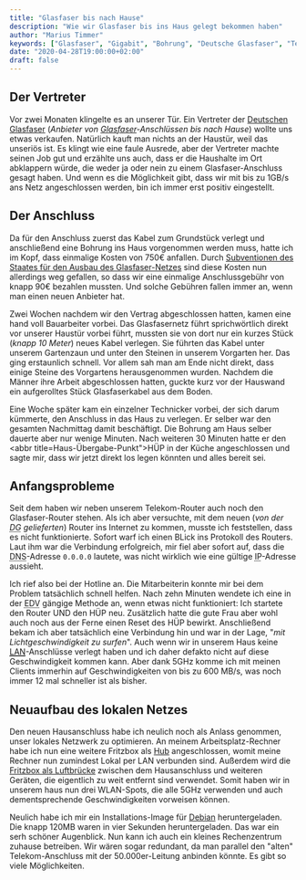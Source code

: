 ```yaml
---
title: "Glasfaser bis nach Hause"
description: "Wie wir Glasfaser bis ins Haus gelegt bekommen haben"
author: "Marius Timmer"
keywords: ["Glasfaser", "Gigabit", "Bohrung", "Deutsche Glasfaser", "Telekom"]
date: "2020-04-28T19:00:00+02:00"
draft: false
---
```


Der Vertreter
-------------
Vor zwei Monaten klingelte es an unserer Tür. Ein Vertreter der [Deutschen Glasfaser](https://www.deutsche-glasfaser.de/) (_Anbieter von [Glasfaser](https://de.wikipedia.org/wiki/Glasfasernetz)-Anschlüssen bis nach Hause_) wollte uns etwas verkaufen. Natürlich kauft man nichts an der Haustür, weil das unseriös ist. Es klingt wie eine faule Ausrede, aber der Vertreter machte seinen Job gut und erzählte uns auch, dass er die Haushalte im Ort abklappern würde, die weder ja oder nein zu einem Glasfaser-Anschluss gesagt haben. Und wenn es die Möglichkeit gibt, dass wir mit bis zu 1GB/s ans Netz angeschlossen werden, bin ich immer erst positiv eingestellt.

Der Anschluss
-------------
Da für den Anschluss zuerst das Kabel zum Grundstück verlegt und anschließend eine Bohrung ins Haus vorgenommen werden muss, hatte ich im Kopf, dass einmalige Kosten von 750€ anfallen. Durch [Subventionen des Staates für den Ausbau des Glasfaser-Netzes](https://www.bmvi.de/DE/Themen/Digitales/Breitbandausbau/Breitbandfoerderung/breitbandfoerderung.html) sind diese Kosten nun allerdings weg gefallen, so dass wir eine einmalige Anschlussgebühr von knapp 90€ bezahlen mussten. Und solche Gebühren fallen immer an, wenn man einen neuen Anbieter hat.

Zwei Wochen nachdem wir den Vertrag abgeschlossen hatten, kamen eine hand voll Bauarbeiter vorbei. Das Glasfasernetz führt sprichwörtlich direkt vor unserer Haustür vorbei führt, mussten sie von dort nur ein kurzes Stück (_knapp 10 Meter_) neues Kabel verlegen. Sie führten das Kabel unter unserem Gartenzaun und unter den Steinen in unserem Vorgarten her. Das ging erstaunlich schnell. Vor allem sah man am Ende nicht direkt, dass einige Steine des Vorgartens herausgenommen wurden. Nachdem die Männer ihre Arbeit abgeschlossen hatten, guckte kurz vor der Hauswand ein aufgerolltes Stück Glasfaserkabel aus dem Boden.

Eine Woche später kam ein einzelner Technicker vorbei, der sich darum kümmerte, den Anschluss in das Haus zu verlegen. Er selber war den gesamten Nachmittag damit beschäftigt. Die Bohrung am Haus selber dauerte aber nur wenige Minuten. Nach weiteren 30 Minuten hatte er den <abbr title=Haus-Übergabe-Punkt">HÜP</abbr> in der Küche angeschlossen und sagte mir, dass wir jetzt direkt los legen könnten und alles bereit sei.

Anfangsprobleme
---------------
Seit dem haben wir neben unserem Telekom-Router auch noch den Glasfaser-Router stehen. Als ich aber versuchte, mit dem neuen (_von der <abbr title="Deutsche Glasfaser">DG</abbr> gelieferten_) Router ins Internet zu kommen, musste ich feststellen, dass es nicht funktionierte. Sofort warf ich einen BLick ins Protokoll des Routers. Laut ihm war die Verbindung erfolgreich, mir fiel aber sofort auf, dass die <abbr title="Domain Name System">DNS</abbr>-Adresse `0.0.0.0` lautete, was nicht wirklich wie eine gültige <abbr title="Internet Protocoll">IP</abbr>-Adresse aussieht.

Ich rief also bei der Hotline an. Die Mitarbeiterin konnte mir bei dem Problem tatsächlich schnell helfen. Nach zehn Minuten wendete ich eine in der <abbr title="Elektronische Datenverarbeitung">EDV</abbr> gängige Methode an, wenn etwas nicht funktioniert: Ich startete den Router UND den HÜP neu. Zusätzlich hatte die gute Frau aber wohl auch noch aus der Ferne einen Reset des HÜP bewirkt. Anschließend bekam ich aber tatsächlich eine Verbindung hin und war in der Lage, "_mit Lichtgeschwindigkeit zu surfen_". Auch wenn wir in unserem Haus keine <abbr title="Local Area Network">[LAN](https://de.wikipedia.org/wiki/Local_Area_Network)</abbr>-Anschlüsse verlegt haben und ich daher defakto nicht auf diese Geschwindigkeit kommen kann. Aber dank 5GHz komme ich mit meinen Clients immerhin auf Geschwindigkeiten von bis zu 600 MB/s, was noch immer 12 mal schneller ist als bisher.

Neuaufbau des lokalen Netzes
----------------------------
Den neuen Hausanschluss habe ich neulich noch als Anlass genommen, unser lokales Netzwerk zu optimieren. An meinem Arbeitsplatz-Rechner habe ich nun eine weitere Fritzbox als [Hub](https://de.wikipedia.org/wiki/Hub_(Netzwerktechnik)) angeschlossen, womit meine Rechner nun zumindest Lokal per LAN verbunden sind. Außerdem wird die [Fritzbox als Luftbrücke](https://de.wikipedia.org/wiki/Repeater) zwischen dem Hausanschluss und weiteren Geräten, die eigentlich zu weit entfernt sind verwendet. Somit haben wir in unserem haus nun drei WLAN-Spots, die alle 5GHz verwenden und auch dementsprechende Geschwindigkeiten vorweisen können.

Neulich habe ich mir ein Installations-Image für [Debian](https://www.debian.org/) heruntergeladen. Die knapp 120MB waren in vier Sekunden heruntergeladen. Das war ein serh schöner Augenblick. Nun kann ich auch ein kleines Rechenzentrum zuhause betreiben. Wir wären sogar redundant, da man parallel den "alten" Telekom-Anschluss mit der 50.000er-Leitung anbinden könnte. Es gibt so viele Möglichkeiten.
